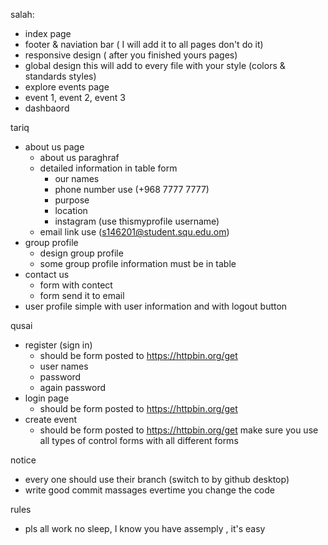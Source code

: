 

salah:
- index page
- footer & naviation bar ( I will add it to all pages don't do it)
- responsive design ( after you finished yours pages)
- global design this will add to every file with your style (colors & standards styles)
- explore events page
- event 1, event 2, event 3
- dashbaord

tariq
- about us page
    - about us paraghraf
    - detailed information in table form 
        - our names 
        - phone number use (+968 7777 7777)
        - purpose
        - location 
        - instagram (use thismyprofile username)
    - email link use (s146201@student.squ.edu.om)
- group profile
    - design group profile
    - some group profile information must be in table
- contact us
    - form with contect
    - form send it to email
- user profile simple with user information and with logout button


qusai
- register (sign in)
    - should be form posted to https://httpbin.org/get
    - user names
    - password
    - again password
- login page
    - should be form posted to https://httpbin.org/get
- create event 
    - should be form posted to https://httpbin.org/get
make sure you use all types of control forms with all different forms


notice
 - every one should use their branch (switch to by github desktop)
 - write good commit massages evertime you change the code

rules
- pls all work no sleep, I know you have assemply , it's easy